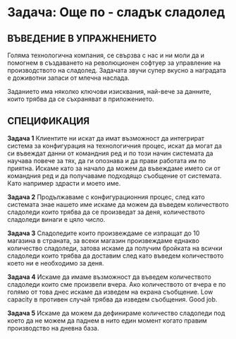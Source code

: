 # **Задача**: Още по - сладък сладолед

## ВЪВЕДЕНИЕ В УПРАЖНЕНИЕТО

Голяма технологична компания, се свързва с нас и ни моли да и помогнем в създаването на
революционен софтуер за управление на производството на сладолед. Задачата звучи супер
вкусно а наградата е доживотни запаси от млечна наслада.

Заданието има няколко ключови изисквания, най-вече за данните, които трябва да се съхраняват в
приложението.

## СПЕЦИФИКАЦИЯ

**Задача 1**
Клиентите ни искат да имат възможност да интегрират система за конфигурация на
технологичния процес, искат да могат да си въвеждат данни от командния ред и по този
начин системата да научава повече за тях, да ги опознава и да прави работата им по
приятна. Искаме като за начало да можем да въвеждаме името си от командния ред и да
получаваме подходящо съобщение от системата. Като например здрасти и моето име.

**Задача 2**
Продължаваме с конфигурационния процес, след като системата знае нашето име искаме
да можем да въведем количеството сладоледи които трябва да се произведат за деня,
количеството сладоледи винаги е цяло число.

**Задача 3**
Сладоледите които произвеждаме се изпращат до 10 магазина в страната, за всеки
магазин произвеждаме еднакво количество сладоледи, затова искаме да получим
бройката на всички сладоледи които трябва да доставим след като въведем количеството
което ни е необходимо за деня.

**Задача 4**
Искаме да имаме възможност да въведем количеството сладоледи които сме произвели
вчера. Ако количеството от вчера е по голямо от това днес искаме да изведем на екрана
съобщение. Low capacity в противен случай трябва да изведем съобщения. Good job.

**Задача 5**
Искаме да можем да дефинираме количество сладоледи под което да не можем да
паднем в нито един момент когато правим производство на дневна база.